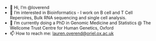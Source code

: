 - 👋 Hi, I’m @loverend
- 👀 I’m interested in Bioinformatics - I work on B cell and T Cell Reperoires, Bulk RNA sequencing and single cell analysis. 
- 🌱 I’m currently doing a PhD in Genomic Medicine and Statistics @ The Wellcome Trust Centre for Human Genetics, Oxford
- 📫 How to reach me: lauren.overend@oriel.ox.ac.uk

<!---
loverend/loverend is a ✨ special ✨ repository because its `README.md` (this file) appears on your GitHub profile.
You can click the Preview link to take a look at your changes.
--->
